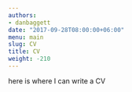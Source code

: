 ```yaml
---
authors:
- danbaggett
date: "2017-09-28T08:00:00+06:00"
menu: main
slug: CV
title: CV
weight: -210
---
```

here is where I can write a CV
